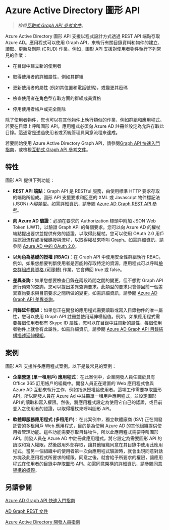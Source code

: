 <properties
   pageTitle="Azure Active Directory 圖形 API"
   description="圖形 API 的概觀和快取入門指南，可讓您以程式設計方式透過 REST API 端點存取 Azure AD。"
   services="active-directory"
   documentationCenter=""
   authors="msmbaldwin"
   manager="mbaldwin"
   editor="mbaldwin" />
<tags
   ms.service="active-directory"
   ms.devlang="na"
   ms.topic="article"
   ms.tgt_pltfrm="na"
   ms.workload="identity"
   ms.date="09/08/2015"
   ms.author="mbaldwin" />

# Azure Active Directory 圖形 API

> *檢視[互動式 Graph API 參考文件](https://msdn.microsoft.com/Library/Azure/Ad/Graph/api/api-catalog)*。

Azure Active Directory 圖形 API 支援以程式設計方式透過 REST API 端點存取 Azure AD。應用程式可以使用 Graph API，來執行有關目錄資料和物件的建立、讀取、更新及刪除 (CRUD) 作業。例如，圖形 API 支援對使用者物件執行下列常見的作業：

- 在目錄中建立新的使用者

- 取得使用者的詳細屬性，例如其群組

- 更新使用者的屬性 (例如其位置和電話號碼)，或變更其密碼

- 檢查使用者在角色型存取方面的群組成員資格

- 停用使用者帳戶或完全刪除

除了使用者物件，您也可以在其他物件上執行類似的作業，例如群組和應用程式。若要在目錄上呼叫圖形 API，應用程式必須向 Azure AD 註冊並設定為允許存取此目錄。這通常是透過使用者或系統管理員同意流程來達成。

若要開始使用 Azure Active Directory Graph API，請參閱[Graph API 快速入門指南](active-directory-graph-api-quickstart.md)，或檢視[互動式 Graph API 參考文件](https://msdn.microsoft.com/Library/Azure/Ad/Graph/api/api-catalog)。


## 特性

圖形 API 提供下列功能：

- **REST API 端點**：Graph API 是 RESTful 服務，由使用標準 HTTP 要求存取的端點所組成。圖形 API 支援要求和回應的 XML 或 Javascript 物件標記法 (JSON) 內容類型。如需詳細資訊，請參閱 [Azure AD Graph REST API 參考](https://msdn.microsoft.com/library/azure/hh974478.aspx)。

- **向 Azure AD 驗證**：必須在要求的 Authorization 標頭中附加 JSON Web Token (JWT)，以驗證 Graph API 的每個要求。您可以向 Azure AD 的權杖端點提出要求並提供有效的認證，以取得此權杖。您可以使用 OAuth 2.0 用戶端認證流程或授權碼授與流程，以取得權杖來呼叫 Graph。如需詳細資訊，請參閱 [Azure AD 中的 OAuth 2.0](https://msdn.microsoft.com/library/azure/dn645545.aspx)。

- **以角色為基礎的授權 (RBAC)**：在 Graph API 中使用安全性群組執行 RBAC。例如，如果您想要判斷使用者是否能夠存取特定的資源，應用程式可以呼叫[檢查群組成員資格 (可移轉)](https://msdn.microsoft.com/library/azure/dn151601.aspx) 作業，它會傳回 true 或 false。

- **差異查詢**：如果您想要檢查目錄在兩段時間之間的變更，但不想對 Graph API 進行頻繁的查詢，您可以提出差異查詢要求。此類型的要求只會傳回前一個差異查詢要求與目前要求之間所做的變更。如需詳細資訊，請參閱 [Azure AD Graph API 差異查詢](https://msdn.microsoft.com/library/azure/jj836245.aspx)。

- **目錄延伸模組**：如果您正在開發的應用程式需要讀取或寫入目錄物件的唯一屬性，您可以使用 Graph API 註冊並使用延伸模組值。例如，如果應用程式需要每個使用者都有 Skype ID 屬性，您可以在目錄中註冊新的屬性，每個使用者物件上就會有此屬性。如需詳細資訊，請參閱 [Azure AD Graph API 目錄結構描述延伸模組](https://msdn.microsoft.com/library/azure/dn720459.aspx)。

## 案例

圖形 API 支援許多應用程式案例。以下是最常見的案例：

- **企業營運 (單一租用戶) 應用程式**：在此案例中，企業開發人員任職於具有 Office 365 訂用帳戶的組織中。開發人員正在建置的 Web 應用程式會與 Azure AD 互動來執行工作，例如指派授權給使用者。這項工作需要存取圖形 API，所以開發人員在 Azure Ad 中註冊單一租用戶應用程式，並設定圖形 API 的讀取和寫入權限。然後，將應用程式設定為使用它自己的認證，或目前登入之使用者的認證，以取得權杖來呼叫圖形 API。

- **軟體即服務應用程式 (多租用戶)**：在此案例中，獨立軟體廠商 (ISV) 正在開發託管的多租用戶 Web 應用程式，目的是為使用 Azure AD 的其他組織提供使用者管理功能。這些功能需要存取目錄物件，所以此應用程式需要呼叫圖形 API。開發人員在 Azure AD 中註冊此應用程式，將它設定為需要圖形 API 的讀取和寫入權限，然後啟用外部存取，讓其他組織同意在其目錄中使用此應用程式。當另一個組織中的使用者第一次向應用程式驗證時，就會出現同意對話方塊及此應用程式所要求的權限。同意之後，就會給予所要求的權限，讓應用程式在使用者的目錄中存取圖形 API。如需同意架構的詳細資訊，請參閱[同意架構的概觀](https://msdn.microsoft.com/library/azure/dn132599.aspx#BKMK_Consent)。

## 另請參閱

[Azure AD Graph API 快速入門指南](active-directory-graph-api-quickstart.md)

[AD Graph REST 文件](https://msdn.microsoft.com/library/azure/hh974476.aspx)

[Azure Active Directory 開發人員指南](active-directory-developers-guide.md)

<!---HONumber=Sept15_HO2-->
